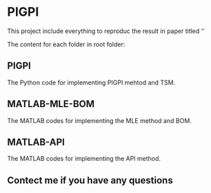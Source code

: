 # PIGPI
This project include everything to reproduc the result in paper titled ‘’

The content for each folder in root folder:
## PIGPI
The Python code for implementing PIGPI mehtod and TSM. 

## MATLAB-MLE-BOM
The MATLAB codes for implementing the MLE method and BOM. 

## MATLAB-API
The MATLAB codes for implementing the API method. 






## Contect me if you have any questions 

